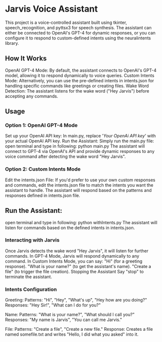 # Jarvis Voice Assistant
This project is a voice-controlled assistant built using tkinter, speech_recognition, and pyttsx3 for speech synthesis. The assistant can either be connected to OpenAI's GPT-4 for dynamic responses, or you can configure it to respond to custom-defined intents using the neuralintents library.

## How It Works
OpenAI GPT-4 Mode: By default, the assistant connects to OpenAI's GPT-4 model, allowing it to respond dynamically to voice queries.
Custom Intents Mode: Alternatively, you can use the pre-defined intents in intents.json for handling specific commands like greetings or creating files.
Wake Word Detection: The assistant listens for the wake word ("Hey Jarvis") before accepting any commands.

## Usage
### Option 1: OpenAI GPT-4 Mode
Set up your OpenAI API key:
In main.py, replace '*Your OpenAi API key*' with your actual OpenAI API key.
Run the Assistant:
Simply run the main.py file:
open terminal and type in following:
python main.py
The assistant will connect to GPT-4 via OpenAI's API and provide dynamic responses to any voice command after detecting the wake word "Hey Jarvis".

### Option 2: Custom Intents Mode
Edit the intents.json File:
If you'd prefer to use your own custom responses and commands, edit the intents.json file to match the intents you want the assistant to handle.
The assistant will respond based on the patterns and responses defined in intents.json file.

## Run the Assistant:
open terminal and type in following:
python withIntents.py
The assistant will listen for commands based on the defined intents in intents.json.

### Interacting with Jarvis
Once Jarvis detects the wake word "Hey Jarvis", it will listen for further commands.
In GPT-4 Mode, Jarvis will respond dynamically to any command.
In Custom Intents Mode, you can say:
"Hi" (for a greeting response).
"What is your name?" (to get the assistant's name).
"Create a file" (to trigger the file creation).
Stopping the Assistant
Say "stop" to terminate the assistant.

### Intents Configuration

Greeting:
Patterns: "Hi", "Hey", "What's up", "Hey how are you doing?"
Responses: "Hey Sir!", "What can I do for you?"

Name:
Patterns: "What is your name?", "What should I call you?"
Responses: "My name is Jarvis", "You can call me Jarvis."

File:
Patterns: "Create a file", "Create a new file."
Response: Creates a file named somefile.txt and writes "Hello, I did what you asked" into it.
